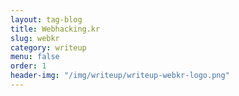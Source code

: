 ```yaml
---
layout: tag-blog
title: Webhacking.kr
slug: webkr
category: writeup
menu: false
order: 1
header-img: "/img/writeup/writeup-webkr-logo.png"
---
```

